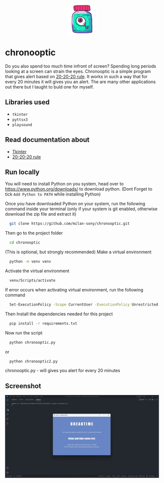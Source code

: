 <p align="center">
    <img width="100" src="icon.png" alt="Icon">
</p>

# chronooptic

Do you also spend too much time infront of screen? Spending long periods looking at a screen can strain the eyes. Chronooptic is a simple program that gives alert based on <a href = "https://www.healthline.com/health/eye-health/20-20-20-rule">20-20-20 rule</a>. It works in such a way that for every 20 minutes it will gives you an alert. The are many other applications out there but I taught to buld one for myself.

## Libraries used

- `tkinter`
- `pyttsx3`
- `playsound`

## Read documentation about

- <a href = "https://docs.python.org/3/library/tkinter.html">Tkinter</a>
- <a href = "https://www.healthline.com/health/eye-health/20-20-20-rule">20-20-20 rule</a>

## Run locally

You will need to install Python on you system, head over to https://www.python.org/downloads/ to download python.
(Dont Forget to tick `Add Python to PATH` while installing Python)

Once you have downloaded Python on your system, 
run the following command inside your terminal (only if your system is git enabled, otherwise download the zip file and extract it)

```bash
  git clone https://github.com/milan-sony/chronooptic.git
```

Then go to the project folder

```bash
  cd chronooptic
```

(This is optional, but strongly recommended) Make a virtual environment

```bash
  python -m venv venv
```

Activate the virtual environment

```bash
  venv/Scripts/activate
```

If error occurs when activating virtual environment, run the following command

```bash
  Set-ExecutionPolicy -Scope CurrentUser -ExecutionPolicy Unrestricted
```

Then Install the dependencies needed for this project

```bash
  pip install -r requirements.txt
```

Now run the script

```bash
  python chronooptic.py
```

or

```bash
  python chronooptic2.py
```

chronooptic.py - will gives you alert for every 20 minutes

## Screenshot

<img src="Screenshot.png">
